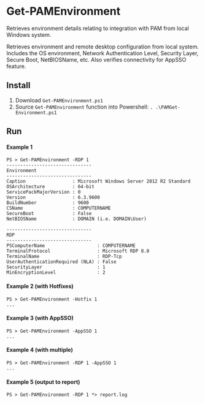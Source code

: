 # Get-PAMEnvironment
Retrieves environment details relating to integration with PAM from local Windows system.

Retrieves environment and remote desktop configuration from local system. Includes the OS environment, Network Authentication Level, Security Layer, Secure Boot, NetBIOSName, etc. Also verifies connectivity for AppSSO feature.

## Install
1. Download `Get-PAMEnvironment.ps1`
2. Source `Get-PAMEnvironment` function into Powershell: `. .\PAMGet-Environment.ps1`

## Run
#### Example 1
```
PS > Get-PAMEnvironment -RDP 1
-------------------------------
Environment
-------------------------------
Caption                 : Microsoft Windows Server 2012 R2 Standard
OSArchitecture          : 64-bit
ServicePackMajorVersion : 0
Version                 : 6.3.9600
BuildNumber             : 9600
CSName                  : COMPUTERNAME
SecureBoot              : False
NetBIOSName             : DOMAIN (i.e. DOMAIN\User)

-------------------------------
RDP
-------------------------------
PSComputerName                   : COMPUTERNAME
TerminalProtocol                 : Microsoft RDP 8.0
TerminalName                     : RDP-Tcp
UserAuthenticationRequired (NLA) : False
SecurityLayer                    : 1
MinEncryptionLevel               : 2
```

#### Example 2 (with Hotfixes)
```
PS > Get-PAMEnvironment -Hotfix 1
...
```

#### Example 3 (with AppSSO)
```
PS > Get-PAMEnvironment -AppSSO 1
...
```

#### Example 4 (with multiple)
```
PS > Get-PAMEnvironment -RDP 1 -AppSSO 1
...
```

#### Example 5 (output to report)
```
PS > Get-PAMEnvironment -RDP 1 *> report.log
```
